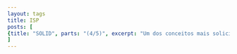 ```yaml
---
layout: tags
title: ISP
posts: [
{title: "SOLID", parts: "(4/5)", excerpt: "Um dos conceitos mais solicitados hoje no mundo do desenvolvimento é o conhecimento de SOLID. Nesse post, vamos explorar o ISP - Interface Segregation Principle.", url: /2025/08/solid-isp}
]
---
```

